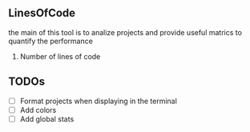 ## LinesOfCode

the main of this tool is to analize projects and provide useful matrics to quantify the performance

1. Number of lines of code

## TODOs

- [ ] Format projects when displaying in the terminal
- [ ] Add colors
- [ ] Add global stats
